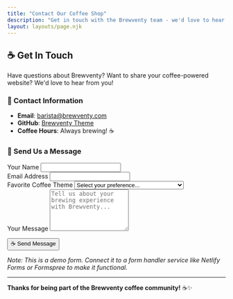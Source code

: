 ```yaml
---
title: "Contact Our Coffee Shop"
description: "Get in touch with the Brewventy team - we'd love to hear from you!"
layout: layouts/page.njk
---
```


## ☕ Get In Touch

Have questions about Brewventy? Want to share your coffee-powered website? We'd love to hear from you!

### 📧 Contact Information

- **Email**: barista@brewventy.com
- **GitHub**: [Brewventy Theme](https://github.com/yourusername/eleventy-brewventy-theme)
- **Coffee Hours**: Always brewing! ☕

### 💌 Send Us a Message

<form class="form mt-xl">
  <div class="form__group">
    <label for="name" class="form__label">Your Name</label>
    <input type="text" id="name" name="name" class="input" required>
  </div>

  <div class="form__group">
    <label for="email" class="form__label">Email Address</label>
    <input type="email" id="email" name="email" class="input" required>
  </div>

  <div class="form__group">
    <label for="coffee-preference" class="form__label">Favorite Coffee Theme</label>
    <select id="coffee-preference" name="coffee-preference" class="select">
      <option value="">Select your preference...</option>
      <option value="mocha">☕ Mocha (Dark themes all the way!)</option>
      <option value="latte">🥛 Latte (Light and bright!)</option>
      <option value="both">🌓 Both (I switch based on time of day)</option>
    </select>
  </div>

  <div class="form__group">
    <label for="message" class="form__label">Your Message</label>
    <textarea id="message" name="message" class="textarea" rows="6" required placeholder="Tell us about your brewing experience with Brewventy..."></textarea>
  </div>

  <button type="submit" class="btn btn--primary">☕ Send Message</button>
</form>

*Note: This is a demo form. Connect it to a form handler service like Netlify Forms or Formspree to make it functional.*

---

**Thanks for being part of the Brewventy coffee community!** ☕✨

